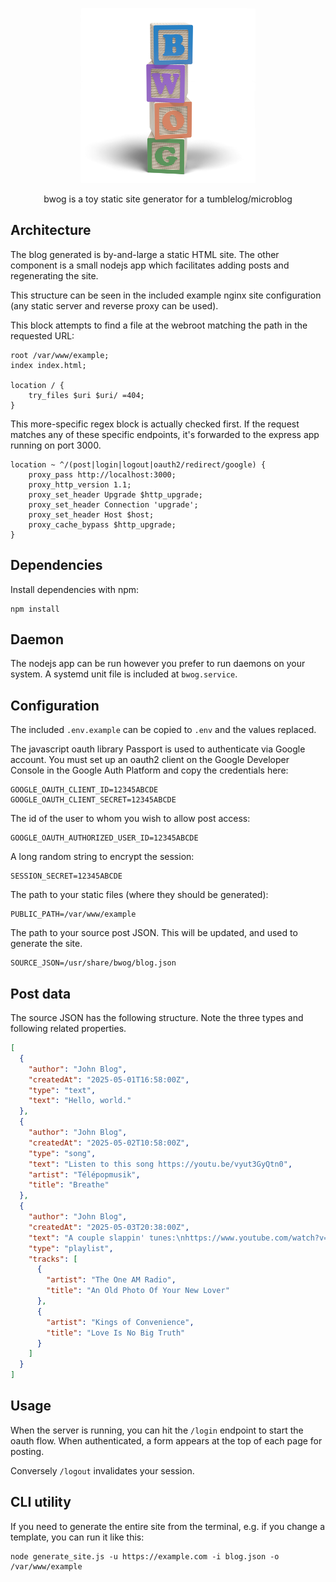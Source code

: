 <p align="center"><img src="images/logo.png" alt="bwog" style="width: 20em;" /></p>
<p align="center">bwog is a toy static site generator for a tumblelog/microblog</p>

## Architecture
The blog generated is by-and-large a static HTML site. The other component is a small nodejs app which facilitates adding posts and regenerating the site.

This structure can be seen in the included example nginx site configuration (any static server and reverse proxy can be used).

This block attempts to find a file at the webroot matching the path in the requested URL:
```
root /var/www/example;
index index.html;
	
location / {
	try_files $uri $uri/ =404;
}
```

This more-specific regex block is actually checked first. If the request matches any of these specific endpoints, it's forwarded to the express app running on port 3000. 
```
location ~ ^/(post|login|logout|oauth2/redirect/google) {
	proxy_pass http://localhost:3000;
	proxy_http_version 1.1;
	proxy_set_header Upgrade $http_upgrade;
	proxy_set_header Connection 'upgrade';
	proxy_set_header Host $host;
	proxy_cache_bypass $http_upgrade;
}
```

## Dependencies
Install dependencies with npm:
```
npm install
```

## Daemon
The nodejs app can be run however you prefer to run daemons on your system. A systemd unit file is included at `bwog.service`.

## Configuration
The included `.env.example` can be copied to `.env` and the values replaced.

The javascript oauth library Passport is used to authenticate via Google account. You must set up an oauth2 client on the Google Developer Console in the Google Auth Platform and copy the credentials here:
```
GOOGLE_OAUTH_CLIENT_ID=12345ABCDE
GOOGLE_OAUTH_CLIENT_SECRET=12345ABCDE
```
The id of the user to whom you wish to allow post access:
```
GOOGLE_OAUTH_AUTHORIZED_USER_ID=12345ABCDE
```
A long random string to encrypt the session:
```
SESSION_SECRET=12345ABCDE
```
The path to your static files (where they should be generated):
```
PUBLIC_PATH=/var/www/example
```
The path to your source post JSON. This will be updated, and used to generate the site.
```
SOURCE_JSON=/usr/share/bwog/blog.json
```

## Post data
The source JSON has the following structure. Note the three types and following related properties.
```json
[
  {
    "author": "John Blog",
    "createdAt": "2025-05-01T16:58:00Z",
    "type": "text",
    "text": "Hello, world."
  },
  {
    "author": "John Blog",
    "createdAt": "2025-05-02T10:58:00Z",
    "type": "song",
    "text": "Listen to this song https://youtu.be/vyut3GyQtn0",
    "artist": "Télépopmusik",
    "title": "Breathe"
  },
  {
    "author": "John Blog",
    "createdAt": "2025-05-03T20:38:00Z",
    "text": "A couple slappin' tunes:\nhttps://www.youtube.com/watch?v=i-SpGB6DtHw\nhttps://www.youtube.com/watch?v=mMWCQa-Gwv0",
    "type": "playlist",
    "tracks": [
      {
        "artist": "The One AM Radio",
        "title": "An Old Photo Of Your New Lover"
      },
      {
        "artist": "Kings of Convenience",
        "title": "Love Is No Big Truth"
      }
    ]
  }
]
```

## Usage

When the server is running, you can hit the `/login` endpoint to start the oauth flow. When authenticated, a form appears at the top of each page for posting.

Conversely `/logout` invalidates your session.

## CLI utility
If you need to generate the entire site from the terminal, e.g. if you change a template, you can run it like this:
```
node generate_site.js -u https://example.com -i blog.json -o /var/www/example
```